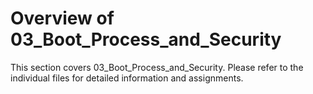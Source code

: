 # Overview of 03_Boot_Process_and_Security
This section covers 03_Boot_Process_and_Security. Please refer to the individual files for detailed information and assignments.
